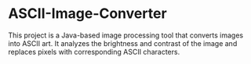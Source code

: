 # ASCII-Image-Converter
This project is a Java-based image processing tool that converts images into ASCII art. It analyzes the brightness and contrast of the image and replaces pixels with corresponding ASCII characters.

